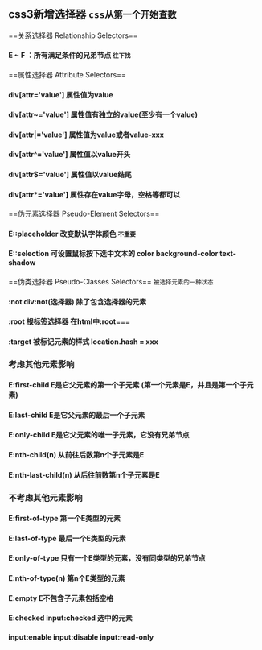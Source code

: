 ## css3新增选择器 ```css从第一个开始查数```
==关系选择器 Relationship Selectors==
#### E ~ F ：所有满足条件的兄弟节点 ```往下找```
==属性选择器 Attribute Selectors==
#### div[attr='value'] 属性值为value
#### div[attr~='value'] 属性值有独立的value(至少有一个value) 
#### div[attr|='value'] 属性值为value或者value-xxx
#### div[attr^='value'] 属性值以value开头
#### div[attr$='value'] 属性值以value结尾
#### div[attr*='value'] 属性存在value字母，空格等都可以
==伪元素选择器 Pseudo-Element Selectors==
#### E::placeholder 改变默认字体颜色 ```不重要```
#### E::selection 可设置鼠标按下选中文本的 color background-color text-shadow 
==伪类选择器 Pseudo-Classes Selectors== ```被选择元素的一种状态```
#### :not div:not(选择器) 除了包含选择器的元素
#### :root 根标签选择器 在html中:root===
#### :target 被标记元素的样式  location.hash = xxx   
### 考虑其他元素影响
#### E:first-child E是它父元素的第一个子元素  (第一个元素是E，并且是第一个子元素)
#### E:last-child E是它父元素的最后一个子元素 
#### E:only-child E是它父元素的唯一子元素，它没有兄弟节点
#### E:nth-child(n)    从前往后数第n个子元素是E
#### E:nth-last-child(n)     从后往前数第n个子元素是E
### 不考虑其他元素影响
#### E:first-of-type  第一个E类型的元素
#### E:last-of-type  最后一个E类型的元素
#### E:only-of-type  只有一个E类型的元素，没有同类型的兄弟节点
#### E:nth-of-type(n)  第n个E类型的元素
#### E:empty E不包含子元素包括空格
#### E:checked input:checked 选中的元素
#### input:enable input:disable input:read-only






